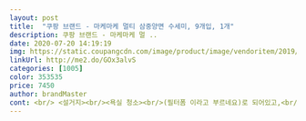 ```yaml
---
layout: post 
title:  "쿠팡 브랜드 - 마케마케 멀티 삼중양면 수세미, 9개입, 1개" 
description: 쿠팡 브랜드 - 마케마케 멀 ..
date: 2020-07-20 14:19:19 
img: https://static.coupangcdn.com/image/product/image/vendoritem/2019/10/30/4226760434/9e8bc74f-43ab-498d-a0a3-be85e71567da.jpg 
linkUrl: http://me2.do/GOx3alvS 
categories: [1005] 
color: 353535 
price: 7450 
author: brandMaster 
cont: <br/> <설거지><br/><욕실 청소><br/>(필터폼 이라고 부르네요)로 되어있고,<br/>(하지만 평소 설거지용으로 이런 재질의 수세미를 사용하시는 집이라면 마케마케 수세미가 가격대비 월등하게 3x사의 양면 수세미 넘는다고 봅니다.<br/> 저렴한 가격과 9개입인 수세미 양부터가 말다했죠!ㅎㅎ)<br/><br/> -혜자스러운 수세미 9개에 감동<br/> -<br/>4월3일 받았고 지금까지 오늘이 28일이니까 대략 한달쯤 되었네요.<br/> 첫날 마케수세미로 교체후 사용해본 결과 중앙에 스펀지층이 두툼해서 퐁퐁 거품도 많이나고 거품이 쉽게 사그라들지 않아 좋았어요.<br/><br/>[마케마케 멀티 삼중양면 수세미 9개입 / 로켓와우 6,950원]<br/>같은 양의 퐁퐁을 사용해도 수세미가 낡았거나 성능이<br/>거품이 풍부+양면활용도가 확실함<br/>관절에 더 무리가 가고요.<br/>.<br/> 그릇에도 안좋고.<br/>.<br/><br/>그래도 수세미는 한달에 한번정도 주기적으로 봐꿔주는게 좋기 때문에 몇일만더 사용하고 화장실로 보내야 겠네요.<br/> (저는 사용한 수세미를 바로 안버리고 화장실 바닥청소 사용후 버리거든요) 가격도 저렴한데 9개나 들어있어 양도 많아서 너무 좋네요.<br/><br/>그래서 수세미 고를때도 접시랑 조리도구 고려해서 사는데<br/>그렇담 욕실 청소는?<br/>그렇습니다.<br/> 전 설거지보다 욕실 청소에서 엄청난 만족감을 느꼈습니다! 평소 욕실 청소는 박박 문지르는걸 좋아하는데 청소솔은 저의 힘을 버티지못하고 순식간에 휘어져 제 몫을 못했고, 그렇게 바꾸는 청소솔이 어마어마했죠ㅠㅠ 근데 왜 평점이 4개?!<br/>그릇에 거품 풍부한거 보이시죠?.<br/>.<br/><br/> 
---
```

 